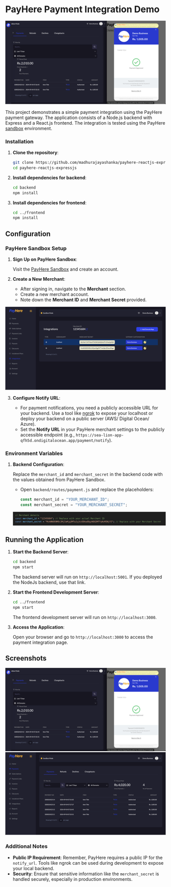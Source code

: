 
# PayHere Payment Integration Demo

![Thumbnail](https://github.com/madhurajayashanka/payhere-reactjs-expressjs/blob/f674a5062b892c566a245cbe03c008fcbef98e9d/thumbnail.png)


This project demonstrates a simple payment integration using the PayHere payment gateway. The application consists of a Node.js backend with Express and a React.js frontend. The integration is tested using the PayHere [sandbox](https://sandbox.payhere.lk/merchant/sign-up) environment.

### Installation

1. **Clone the repository**:

    ```bash
    git clone https://github.com/madhurajayashanka/payhere-reactjs-expressjs.git
    cd payhere-reactjs-expressjs
    ```

2. **Install dependencies for backend**:

    ```bash
    cd backend
    npm install
    ```

3. **Install dependencies for frontend**:

    ```bash
    cd ../frontend
    npm install
    ```

## Configuration

### PayHere Sandbox Setup

1. **Sign Up on PayHere Sandbox**:

   Visit the [PayHere Sandbox](https://sandbox.payhere.lk/) and create an account.

2. **Create a New Merchant**:

   - After signing in, navigate to the **Merchant** section.
   - Create a new merchant account.
   - Note down the **Merchant ID** and **Merchant Secret** provided.

  ![Merchant Panel](https://github.com/madhurajayashanka/payhere-reactjs-expressjs/blob/aed71726b0bb05b443ba388261c162c13d84d931/credentials.png)

3. **Configure Notify URL**:

   - For payment notifications, you need a publicly accessible URL for your backend. Use a tool like [ngrok](https://ngrok.com/) to expose your localhost or deploy your backend on a public server (AWS/ Digital Ocean/ Azure).
   - Set the **Notify URL** in your PayHere merchant settings to the publicly accessible endpoint (e.g., `https://sea-lion-app-qfh5d.ondigitalocean.app/payment/notify`).

### Environment Variables

1. **Backend Configuration**:

   Replace the `merchant_id` and `merchant_secret` in the backend code with the values obtained from PayHere Sandbox.


   - Open `backend/routes/payment.js` and replace the placeholders:

     ```javascript
     const merchant_id = "YOUR_MERCHANT_ID";
     const merchant_secret = "YOUR_MERCHANT_SECRET";
     ```
   ![Merchant Panel](https://github.com/madhurajayashanka/payhere-reactjs-expressjs/blob/f674a5062b892c566a245cbe03c008fcbef98e9d/replacing-credentials.png)


## Running the Application

1. **Start the Backend Server**:

   ```bash
   cd backend
   npm start
   ```

   The backend server will run on `http://localhost:5001`. 
   If you deployed the NodeJs backend, use that link.

2. **Start the Frontend Development Server**:

   ```bash
   cd ../frontend
   npm start
   ```

   The frontend development server will run on `http://localhost:3000`.

3. **Access the Application**:

   Open your browser and go to `http://localhost:3000` to access the payment integration page.



## Screenshots

![Thumbnail](https://github.com/madhurajayashanka/payhere-reactjs-expressjs/blob/f674a5062b892c566a245cbe03c008fcbef98e9d/thumbnail.png)
![Transactions](https://github.com/madhurajayashanka/payhere-reactjs-expressjs/blob/f674a5062b892c566a245cbe03c008fcbef98e9d/transactions.png)



### Additional Notes

- **Public IP Requirement**: Remember, PayHere requires a public IP for the `notify_url`. Tools like ngrok can be used during development to expose your local backend.
- **Security**: Ensure that sensitive information like the `merchant_secret` is handled securely, especially in production environments.
